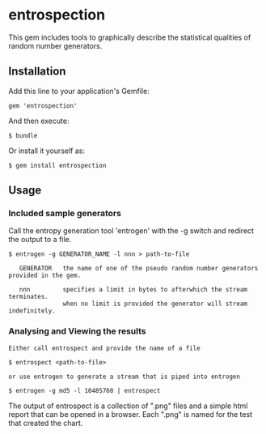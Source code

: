 # entrospection

This gem includes tools to graphically describe the statistical qualities of random number generators.

## Installation

Add this line to your application's Gemfile:

    gem 'entrospection'

And then execute:

    $ bundle

Or install it yourself as:

    $ gem install entrospection

## Usage

### Included sample generators
 
   Call the entropy generation tool 'entrogen' with the -g switch and redirect the output to a file.

    $ entrogen -g GENERATOR_NAME -l nnn > path-to-file

       GENERATOR   the name of one of the pseudo random number generators provided in the gem. 

       nnn         specifies a limit in bytes to afterwhich the stream terminates.
                   when no limit is provided the generator will stream indefinitely.


### Analysing and Viewing the results
    Either call entrospect and provide the name of a file
    
    $ entrospect <path-to-file>
    
    or use entrogen to generate a stream that is piped into entrogen
    
    $ entrogen -g md5 -l 10485760 | entrospect

The output of entrospect is a collection of ".png" files and a simple html report that can be opened in a browser. Each ".png" is named for the test that created the chart.
